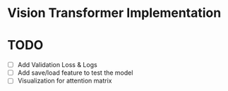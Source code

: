 # Vision Transformer Implementation

# TODO
- [ ] Add Validation Loss & Logs
- [ ] Add save/load feature to test the model
- [ ] Visualization for attention matrix
